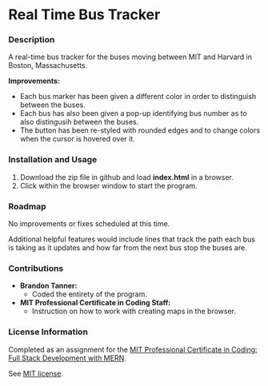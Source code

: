 # Real Time Bus Tracker

### Description

A real-time bus tracker for the buses moving between MIT and Harvard in Boston, Massachusetts.

**Improvements:** 
- Each bus marker has been given a different color in order to distinguish between the buses.
- Each bus has also been given a pop-up identifying bus number as to also distingusih between the buses.
- The button has been re-styled with rounded edges and to change colors when the cursor is hovered over it.

### Installation and Usage

1. Download the zip file in github and load **index.html** in a browser.
2. Click within the browser window to start the program. 

### Roadmap

No improvements or fixes scheduled at this time.

Additional helpful features would include lines that track the path each bus is taking as it updates and how far from the next bus stop the buses are.

### Contributions

- **Brandon Tanner:** 
    - Coded the entirety of the program.
- **MIT Professional Certificate in Coding Staff:** 
    - Instruction on how to work with creating maps in the browser.

### License Information
Completed as an assignment for the [MIT Professional Certificate in Coding: Full Stack Development with MERN](https://executive-ed.xpro.mit.edu/professional-certificate-coding?utm_source=Google&utm_medium=c&utm_term=mit%20coding&utm_location=1027726&utm_campaign=B-365D_US_GG_SE_PCC_Brand&utm_content=MIT-Coding___School_Duration&gclid=Cj0KCQiAweaNBhDEARIsAJ5hwbe5iGViYiDsRYlBGKAHHLbH-GiiJ16dKOBbV7tvosiu9UTfbS7tAygaAkW1EALw_wcB).

See [MIT license](https://github.com/brandontanner/Real-Time-Bus-Tracker/blob/main/LICENSE).

